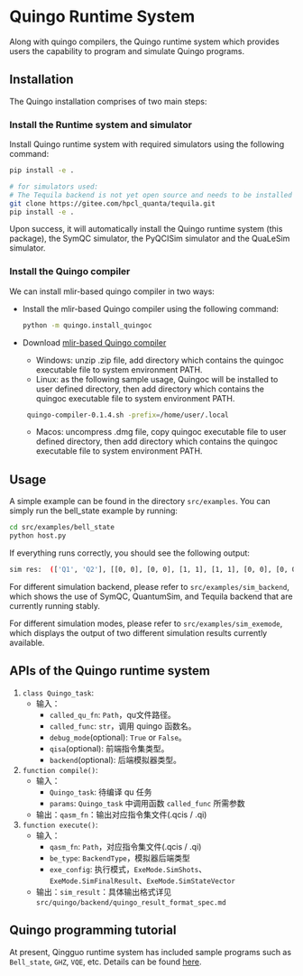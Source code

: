 # Quingo Runtime System

Along with quingo compilers, the Quingo runtime system which provides users the capability to program and simulate Quingo programs.

## Installation

The Quingo installation comprises of two main steps:

### Install the Runtime system and simulator
Install Quingo runtime system with required simulators using the following command:
```sh
pip install -e .
```

```sh
# for simulators used:
# The Tequila backend is not yet open source and needs to be installed separately.
git clone https://gitee.com/hpcl_quanta/tequila.git
pip install -e .
```

Upon success, it will automatically install the Quingo runtime system (this package), the SymQC simulator, the PyQCISim simulator and the QuaLeSim simulator.

### Install the Quingo compiler

We can install mlir-based quingo compiler in two ways:

+ Install the mlir-based Quingo compiler using the following command:
  ```sh
  python -m quingo.install_quingoc
  ```

+ Download [mlir-based Quingo compiler](https://gitee.com/quingo/quingoc-release/releases)
  + Windows: unzip .zip file, add directory which contains the quingoc executable file to system environment PATH.
  + Linux: as the following sample usage, Quingoc will be installed to user defined directory, then add directory which contains the quingoc executable file to system environment PATH.
  ```sh
   quingo-compiler-0.1.4.sh -prefix=/home/user/.local
  ```
  + Macos: uncompress .dmg file, copy quingoc executable file to user defined directory, then add directory which contains the quingoc executable file to system environment PATH.


## Usage
A simple example can be found in the directory `src/examples`. You can simply run the bell_state example by running:
```sh
cd src/examples/bell_state
python host.py
```
If everything runs correctly, you should see the following output:
```sh
sim res:  (['Q1', 'Q2'], [[0, 0], [0, 0], [1, 1], [1, 1], [0, 0], [0, 0], [0, 0], [1, 1], [0, 0], [1, 1]])
```
For different simulation backend, please refer to `src/examples/sim_backend`, which shows the use of SymQC, QuantumSim, and Tequila backend that are currently running stably.

For different simulation modes, please refer to `src/examples/sim_exemode`, which displays the output of two different simulation results currently available.

## APIs of the Quingo runtime system
1. `class Quingo_task`:
   - 输入：
      - `called_qu_fn`: `Path`，qu文件路径。
      - `called_func`: `str`，调用 quingo 函数名。
      - `debug_mode`(optional): `True` or `False`。
      - `qisa`(optional): 前端指令集类型。
      - `backend`(optional): 后端模拟器类型。
2. `function compile()`:
   - 输入：
      - `Quingo_task`: 待编译 qu 任务
      - `params`: `Quingo_task` 中调用函数 `called_func` 所需参数
   - 输出：`qasm_fn`：输出对应指令集文件(.qcis / .qi)
3. `function execute()`:
   - 输入：
      - `qasm_fn`: `Path`，对应指令集文件(.qcis / .qi)
      - `be_type`: `BackendType`，模拟器后端类型
      - `exe_config`: 执行模式，`ExeMode.SimShots`、`ExeMode.SimFinalResult`、`ExeMode.SimStateVector` 
   - 输出：`sim_result`：具体输出格式详见`src/quingo/backend/quingo_result_format_spec.md`

## Quingo programming tutorial
At present, Qingguo runtime system has included sample programs such as `Bell_state`, `GHZ`, `VQE`, etc. Details can be found [here](https://gitee.com/quingo/quingo-runtime/tree/master/src/examples).